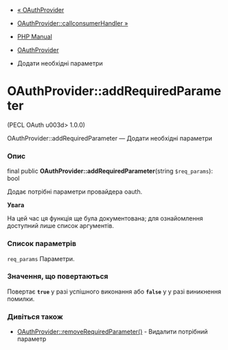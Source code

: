 - [« OAuthProvider](class.oauthprovider.md)
- [OAuthProvider::callconsumerHandler
»](oauthprovider.callconsumerhandler.md)

- [PHP Manual](index.md)
- [OAuthProvider](class.oauthprovider.md)
- Додати необхідні параметри

# OAuthProvider::addRequiredParameter

(PECL OAuth u003d> 1.0.0)

OAuthProvider::addRequiredParameter — Додати необхідні параметри

### Опис

final public **OAuthProvider::addRequiredParameter**(string
`$req_params`): bool

Додає потрібні параметри провайдера oauth.

**Увага**

На цей час ця функція ще була документована; для
ознайомлення доступний лише список аргументів.

### Список параметрів

`req_params`
Параметри.

### Значення, що повертаються

Повертає **`true`** у разі успішного виконання або **`false`** у
у разі виникнення помилки.

### Дивіться також

- [OAuthProvider::removeRequiredParameter()](oauthprovider.removerequiredparameter.md) -
Видалити потрібний параметр
